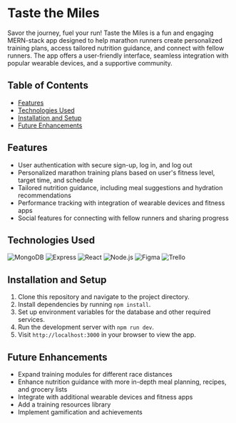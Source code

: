 # Taste the Miles

Savor the journey, fuel your run! Taste the Miles is a fun and engaging MERN-stack app designed to help marathon runners create personalized training plans, access tailored nutrition guidance, and connect with fellow runners. The app offers a user-friendly interface, seamless integration with popular wearable devices, and a supportive community.

## Table of Contents
- [Features](#features)
- [Technologies Used](#technologies-used)
- [Installation and Setup](#installation-and-setup)
- [Future Enhancements](#future-enhancements)


## Features
- User authentication with secure sign-up, log in, and log out
- Personalized marathon training plans based on user's fitness level, target time, and schedule
- Tailored nutrition guidance, including meal suggestions and hydration recommendations
- Performance tracking with integration of wearable devices and fitness apps
- Social features for connecting with fellow runners and sharing progress

## Technologies Used
![MongoDB](https://img.shields.io/badge/MongoDB-4EA94B?style=for-the-badge&logo=mongodb&logoColor=white)
![Express](https://img.shields.io/badge/Express.js-404D59?style=for-the-badge&logo=express&logoColor=white)
![React](https://img.shields.io/badge/React-20232A?style=for-the-badge&logo=react&logoColor=61DAFB)
![Node.js](https://img.shields.io/badge/Node.js-43853D?style=for-the-badge&logo=node.js&logoColor=white)
![Figma](https://img.shields.io/badge/Figma-F24E1E?style=for-the-badge&logo=figma&logoColor=white)
![Trello](https://img.shields.io/badge/Trello-0052CC?style=for-the-badge&logo=trello&logoColor=white)


## Installation and Setup
1. Clone this repository and navigate to the project directory.
2. Install dependencies by running `npm install`.
3. Set up environment variables for the database and other required services.
4. Run the development server with `npm run dev`.
5. Visit `http://localhost:3000` in your browser to view the app.

## Future Enhancements
- Expand training modules for different race distances
- Enhance nutrition guidance with more in-depth meal planning, recipes, and grocery lists
- Integrate with additional wearable devices and fitness apps
- Add a training resources library
- Implement gamification and achievements

